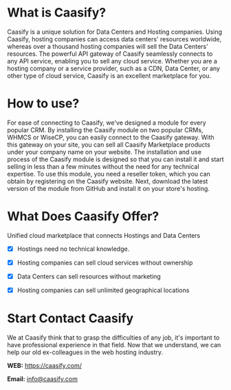 # What is Caasify?
Caasify is a unique solution for Data Centers and Hosting companies. Using Caasify, hosting companies can access data centers' resources worldwide, whereas over a thousand hosting companies will sell the Data Centers’ resources.
The powerful API gateway of Caasify seamlessly connects to any API service, enabling you to sell any cloud service. Whether you are a hosting company or a service provider, such as a CDN, Data Center, or any other type of cloud service, Caasify is an excellent marketplace for you.

# How to use?
For ease of connecting to Caasify, we've designed a module for every popular CRM. By installing the Caasify module on two popular CRMs, WHMCS or WiseCP, you can easily connect to the Caasify gateway. With this gateway on your site, you can sell all Caasify Marketplace products under your company name on your website. The installation and use process of the Caasify module is designed so that you can install it and start selling in less than a few minutes without the need for any technical expertise. To use this module, you need a reseller token, which you can obtain by registering on the Caasify website. Next, download the latest version of the module from GitHub and install it on your store's hosting.

# What Does Caasify Offer?
Unified cloud marketplace that connects Hostings and Data Centers
- [x] Hostings need no technical knowledge.
- [x] Hosting companies can sell cloud services without ownership
- [x] Data Centers can sell resources without marketing
- [x] Hosting companies can sell unlimited geographical locations




# Start Contact Caasify
We at Caasify think that to grasp the difficulties of any job, it's important to have professional experience in that field. Now that we understand, we can help our old ex-colleagues in the web hosting industry.

**WEB:** https://caasify.com/

**Email:** info@caasify.com
